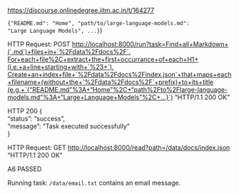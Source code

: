 https://discourse.onlinedegree.iitm.ac.in/t/164277

<code>{"README.md": "Home", "path/to/large-language-models.md": "Large Language Models", ...}</code>)</p>
<p>HTTP Request: POST <a href="http://localhost:8000/run?task=Find+all+Markdown+%28%60.md%60%29+files+in+%60%2Fdata%2Fdocs%2F%60.%0AFor+each+file%2C+extract+the+first+occurrance+of+each+H1+%28i.e.+a+line+starting+with+%60%23+%60%29.%0ACreate+an+index+file+%60%2Fdata%2Fdocs%2Findex.json%60+that+maps+each+filename+%28without+the+%60%2Fdata%2Fdocs%2F%60+prefix%29+to+its+title%0A%28e.g.+%60%7B%22README.md%22%3A+%22Home%22%2C+%22path%2Fto%2Flarge-language-models.md%22%3A+%22Large+Language+Models%22%2C+...%7D%60%29" rel="noopener nofollow ugc">http://localhost:8000/run?task=Find+all+Markdown+(`.md`)+files+in+`%2Fdata%2Fdocs%2F`.
For+each+file%2C+extract+the+first+occurrance+of+each+H1+(i.e.+a+line+starting+with+`%23+`).
Create+an+index+file+`%2Fdata%2Fdocs%2Findex.json`+that+maps+each+filename+(without+the+`%2Fdata%2Fdocs%2F`+prefix)+to+its+title
(e.g.+`{“README.md”%3A+“Home”%2C+“path%2Fto%2Flarge-language-models.md”%3A+“Large+Language+Models”%2C+...}`)</a> “HTTP/1.1 200 OK”</p>
<p> HTTP 200 {<br/>
“status”: “success”,<br/>
“message”: “Task executed successfully”<br/>
}</p>
<p>HTTP Request: GET <a href="http://localhost:8000/read?path=/data/docs/index.json" rel="noopener nofollow ugc">http://localhost:8000/read?path=/data/docs/index.json</a> “HTTP/1.1 200 OK”</p>
<p> A6 PASSED</p>
<p> Running task: <code>/data/email.txt</code> contains an email message.